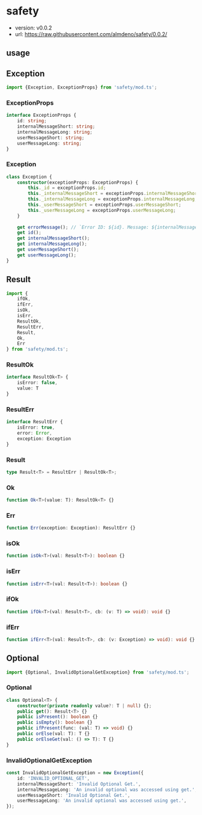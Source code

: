 # safety

- version: v0.0.2
- url: https://raw.githubusercontent.com/almdeno/safety/0.0.2/

## usage

## Exception

```ts
import {Exception, ExceptionProps} from 'safety/mod.ts';
```

### ExceptionProps

```ts
interface ExceptionProps {
    id: string;
    internalMessageShort: string;
    internalMessageLong: string;
    userMessageShort: string;
    userMessageLong: string;
}
```

### Exception
```ts
class Exception {
    constructor(exceptionProps: ExceptionProps) {
        this._id = exceptionProps.id;
        this._internalMessageShort = exceptionProps.internalMessageShort;
        this._internalMessageLong = exceptionProps.internalMessageLong;
        this._userMessageShort = exceptionProps.userMessageShort;
        this._userMessageLong = exceptionProps.userMessageLong;
    }
    
    get errorMessage(); // `Error ID: ${id}. Message: ${internalMessageShort}.`
    get id();
    get internalMessageShort();
    get internalMessageLong();
    get userMessageShort();
    get userMessageLong();
}
```

## Result

```ts
import {
    ifOk,
    ifErr,
    isOk,
    isErr,
    ResultOk,
    ResultErr,
    Result,
    Ok,
    Err
} from 'safety/mod.ts';
```

### ResultOk

```ts
interface ResultOk<T> {
    isError: false,
    value: T
}
```

### ResultErr

```ts
interface ResultErr {
    isError: true,
    error: Error,
    exception: Exception
}
```

### Result

```ts
type Result<T> = ResultErr | ResultOk<T>;
```

### Ok

```ts
function Ok<T>(value: T): ResultOk<T> {}
```

### Err

```ts
function Err(exception: Exception): ResultErr {}
```

### isOk

```ts
function isOk<T>(val: Result<T>): boolean {}
```

### isErr

```ts
function isErr<T>(val: Result<T>): boolean {}
```

### ifOk

```ts
function ifOk<T>(val: Result<T>, cb: (v: T) => void): void {}
```

### ifErr

```ts
function ifErr<T>(val: Result<T>, cb: (v: Exception) => void): void {}
```


## Optional

```ts
import {Optional, InvalidOptionalGetException} from 'safety/mod.ts';
```

### Optional

```ts
class Optional<T> {
    constructor(private readonly value?: T | null) {};
    public get(): Result<T> {}
    public isPresent(): boolean {}
    public isEmpty(): boolean {}
    public ifPresent(func: (val: T) => void) {}
    public orElse(val: T): T {}
    public orElseGet(val: () => T): T {}
}
```

### InvalidOptionalGetException

```ts
const InvalidOptionalGetException = new Exception({
    id: 'INVALID_OPTIONAL_GET',
    internalMessageShort: 'Invalid Optional Get.',
    internalMessageLong: 'An invalid optional was accessed using get.',
    userMessageShort: 'Invalid Optional Get.',
    userMessageLong: 'An invalid optional was accessed using get.',
});
```
